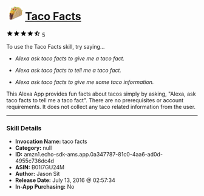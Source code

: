 # &nbsp;<img src="skill_icon" alt="Taco Facts icon" width="36"> [Taco Facts](http://alexa.amazon.com/#skills/amzn1.echo-sdk-ams.app.0a347787-81c0-4aa6-ad0d-4955c736dc4d)
![4.5 stars](../../images/ic_star_black_18dp_1x.png)![4.5 stars](../../images/ic_star_black_18dp_1x.png)![4.5 stars](../../images/ic_star_black_18dp_1x.png)![4.5 stars](../../images/ic_star_black_18dp_1x.png)![4.5 stars](../../images/ic_star_half_black_18dp_1x.png) 5

To use the Taco Facts skill, try saying...

* *Alexa ask taco facts to give me a taco fact.*

* *Alexa ask taco facts to tell me a taco fact.*

* *Alexa ask taco facts to give me some taco information.*

This Alexa App provides fun facts about tacos simply by asking, "Alexa, ask taco facts to tell me a taco fact". There are no prerequisites or account requirements. It does not collect any taco related information from the user.

***

### Skill Details

* **Invocation Name:** taco facts
* **Category:** null
* **ID:** amzn1.echo-sdk-ams.app.0a347787-81c0-4aa6-ad0d-4955c736dc4d
* **ASIN:** B01I7GU24M
* **Author:** Jason Sit
* **Release Date:** July 13, 2016 @ 02:57:34
* **In-App Purchasing:** No

